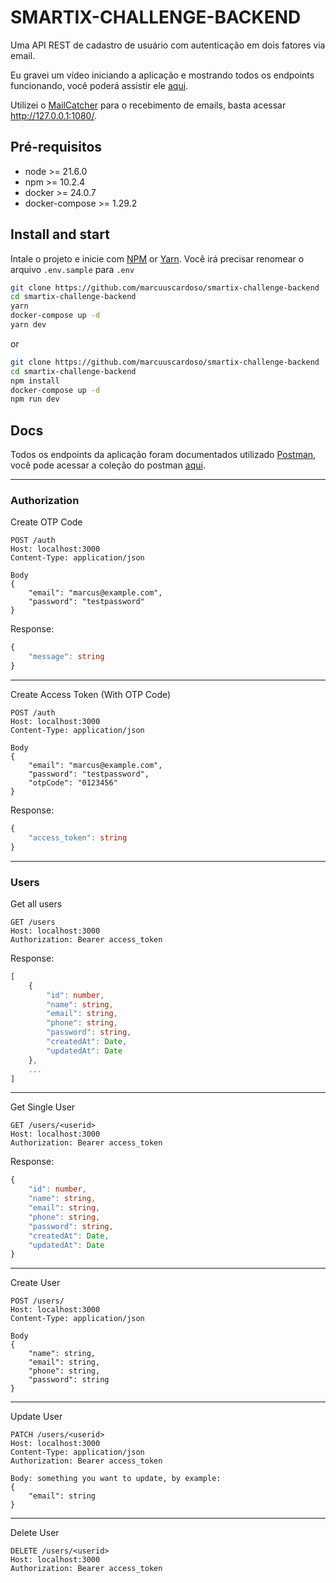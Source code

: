 # SMARTIX-CHALLENGE-BACKEND

Uma API REST de cadastro de usuário com autenticação em dois fatores via email.

Eu gravei um vídeo iniciando a aplicação e mostrando todos os endpoints funcionando, você poderá assistir ele [aqui](https://youtu.be/tWdm7hdbVcU).

Utilizei o [MailCatcher](https://mailcatcher.me/) para o recebimento de emails, basta acessar http://127.0.0.1:1080/.

## Pré-requisitos

- node >= 21.6.0
- npm >= 10.2.4
- docker >= 24.0.7
- docker-compose >= 1.29.2

## Install and start

Intale o projeto e inicie com [NPM](https://nodejs.org/en) or [Yarn](https://yarnpkg.com/).
Você irá precisar renomear o arquivo ```.env.sample``` para ```.env```

```bash
git clone https://github.com/marcuuscardoso/smartix-challenge-backend
cd smartix-challenge-backend
yarn
docker-compose up -d
yarn dev
```
or 

```bash
git clone https://github.com/marcuuscardoso/smartix-challenge-backend
cd smartix-challenge-backend
npm install
docker-compose up -d
npm run dev
```

## Docs
Todos os endpoints da aplicação foram documentados utilizado [Postman](https://www.postman.com/downloads/), você pode acessar a coleção do postman [aqui](https://www.postman.com/winter-zodiac-779832/workspace/smartix-challenge).

---
### Authorization
Create OTP Code
```http
POST /auth
Host: localhost:3000
Content-Type: application/json

Body
{
    "email": "marcus@example.com",
    "password": "testpassword"
}
```
Response:
```typescript
{
    "message": string
}
```
----
Create Access Token (With OTP Code)
```http
POST /auth
Host: localhost:3000
Content-Type: application/json

Body
{
    "email": "marcus@example.com",
    "password": "testpassword",
    "otpCode": "0123456"
}
```
Response:
```typescript
{
    "access_token": string
}
```

---
### Users
Get all users
```http
GET /users
Host: localhost:3000
Authorization: Bearer access_token
```
Response:
```typescript
[
    {
        "id": number,
        "name": string,
        "email": string,
        "phone": string,
        "password": string,
        "createdAt": Date,
        "updatedAt": Date
    },
    ...
]
```
----
Get Single User
```http
GET /users/<userid>
Host: localhost:3000
Authorization: Bearer access_token
```
Response:
```typescript
{
    "id": number,
    "name": string,
    "email": string,
    "phone": string,
    "password": string,
    "createdAt": Date,
    "updatedAt": Date
}
```
---
Create User
```http
POST /users/
Host: localhost:3000
Content-Type: application/json

Body
{
    "name": string,
    "email": string,
    "phone": string,
    "password": string
} 
```
---
Update User
```http
PATCH /users/<userid>
Host: localhost:3000
Content-Type: application/json
Authorization: Bearer access_token

Body: something you want to update, by example:
{
    "email": string
}
```
---
Delete User
```http
DELETE /users/<userid>
Host: localhost:3000
Authorization: Bearer access_token
```
